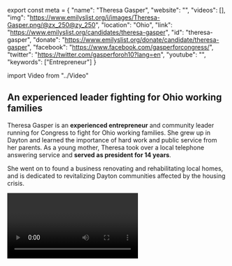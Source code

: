 export const meta = {
  "name": "Theresa Gasper",
  "website": "",
  "videos": [],
  "img": "https://www.emilyslist.org/i/images/Theresa-Gasper.png/@zx_250@zy_250",
  "location": "Ohio",
  "link": "https://www.emilyslist.org/candidates/theresa-gasper",
  "id": "theresa-gasper",
  "donate": "https://www.emilyslist.org/donate/candidate/theresa-gasper",
  "facebook": "https://www.facebook.com/gasperforcongress/",
  "twitter": "https://twitter.com/gasperforoh10?lang=en",
  "youtube": "",
  "keywords": ["Entrepreneur"]
}

import Video from "../Video"

## An experienced leader fighting for Ohio working families

Theresa Gasper is an **experienced entrepreneur** and community leader running for Congress to fight for Ohio working families. She grew up in Dayton and learned the importance of hard work and public service from her parents. As a young mother, Theresa took over a local telephone answering service and **served as president for 14 years**.

She went on to found a business renovating and rehabilitating local homes, and is dedicated to revitalizing Dayton communities affected by the housing crisis.

<Video id="aaTG6ClZ_jg" />

A powerful advocate for Ohioans, Theresa has worked with local organizations that provide educational programs for first-time homebuyers, coaching for homeowners modifying their loans, and home repair assistance for elderly homeowners.

A fourth-generation resident of the Dayton area, Theresa lives in Beavercreek with her husband and is committed to fighting for the community where she has lived all her life.


## A powerful advocate working to expand economic opportunity

Theresa is running to expand economic opportunity for all hardworking Ohio families and to help create good-paying jobs in the Dayton area. “So many people in our community are struggling, through no fault of their own, but because policies are in place that make it difficult for them to stay afloat, let alone get ahead,” Theresa has said. “I want to live in a community where everyone has the chance to thrive.” When her father lost his job at the age of 55, she saw firsthand how changes in our economy hurt Ohio families. He found work at local hardware store before going on to buy and run a framing shop. Inspired by his grit, Theresa will fight tirelessly for every Ohioan to have the opportunity to succeed. “Our elected officials need to look out for the economic interests of all constituents, not just the few,” she has said. When elected, she will give Ohio working families a powerful new voice in Washington.

## An opportunity to flip a seat from red to blue

Theresa is challenging incumbent Republican Congressman Mike Turner, an out-of-touch extremist whose agenda hurts the working families he was elected to serve. This is an opportunity to flip a seat, and an important seat on the path to flipping the House. Theresa is running a grassroots campaign engaging new voters across the district that can serve as a model for how to make the entire state bluer as she takes this seat from the Republicans for the people of the 10th District. Let’s show her the full support of the EMILY’s List community and help elect this champion for Ohio working families to the U.S. House in 2018.
